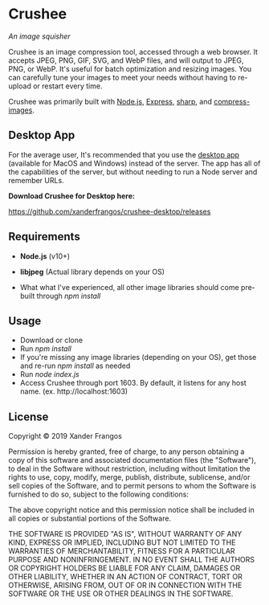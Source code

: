 # Crushee

*An image squisher*

Crushee is an image compression tool, accessed through a web browser. It accepts JPEG, PNG, GIF, SVG, and WebP files, and will output to JPEG, PNG, or WebP. It's useful for batch optimization and resizing images. You can carefully tune your images to meet your needs without having to re-upload or restart every time.

Crushee was primarily built with [Node.js](https://nodejs.org/), [Express](https://expressjs.com/), [sharp](https://github.com/lovell/sharp/), and [compress-images](https://github.com/semiromid/compress-images).



## Desktop App

For the average user, It's recommended that you use the [desktop app](https://github.com/xanderfrangos/crushee-desktop) (available for MacOS and Windows) instead of the server. The app has all of the capabilities of the server, but without needing to run a Node server and remember URLs.

**Download Crushee for Desktop here:**

<https://github.com/xanderfrangos/crushee-desktop/releases>



## Requirements

- **Node.js** (v10+)

- **libjpeg** (Actual library depends on your OS)

- What what I've experienced, all other image libraries should come pre-built through *npm install*



## Usage

- Download or clone
- Run *npm install*
- If you're missing any image libraries (depending on your OS), get those and re-run *npm install* as needed
- Run *node index.js*
- Access Crushee through port 1603. By default, it listens for any host name. (ex. http://localhost:1603)



## License

Copyright © 2019 Xander Frangos

Permission is hereby granted, free of charge, to any person obtaining a copy of this software and associated documentation files (the "Software"), to deal in the Software without restriction, including without limitation the rights to use, copy, modify, merge, publish, distribute, sublicense, and/or sell copies of the Software, and to permit persons to whom the Software is furnished to do so, subject to the following conditions:

The above copyright notice and this permission notice shall be included in all copies or substantial portions of the Software.

THE SOFTWARE IS PROVIDED "AS IS", WITHOUT WARRANTY OF ANY KIND, EXPRESS OR IMPLIED, INCLUDING BUT NOT LIMITED TO THE WARRANTIES OF MERCHANTABILITY, FITNESS FOR A PARTICULAR PURPOSE AND NONINFRINGEMENT. IN NO EVENT SHALL THE AUTHORS OR COPYRIGHT HOLDERS BE LIABLE FOR ANY CLAIM, DAMAGES OR OTHER LIABILITY, WHETHER IN AN ACTION OF CONTRACT, TORT OR OTHERWISE, ARISING FROM, OUT OF OR IN CONNECTION WITH THE SOFTWARE OR THE USE OR OTHER DEALINGS IN THE SOFTWARE.